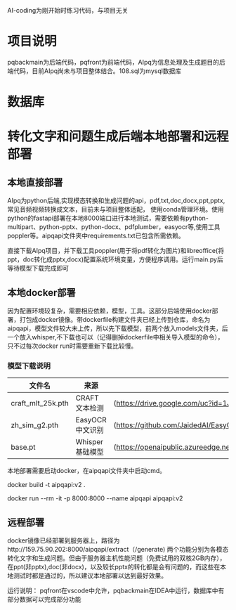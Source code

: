 AI-coding为刚开始时练习代码，与项目无关
# 项目说明
pqbackmain为后端代码，pqfront为前端代码，AIpq为信息处理及生成题目的后端代码，目前AIpq尚未与项目整体结合。108.sql为mysql数据库

# 数据库

# 转化文字和问题生成后端本地部署和远程部署

## 本地直接部署
AIpq为python后端,实现模态转换和生成问题的api，pdf,txt,doc,docx,ppt,pptx,常见音频视频转换成文本，目前未与项目整体适配，
使用conda管理环境。使用python的fastapi部署在本地8000端口进行本地测试，需要依赖有python-multipart、python-pptx、python-docx、pdfplumber，easyocr等,使用工具poppler等。aipqapi文件夹中requirements.txt已包含所需依赖。

直接下载AIpq项目，并下载工具poppler(用于将pdf转化为图片)和libreoffice(将ppt，doc转化成pptx,docx)配置系统环境变量，方便程序调用。运行main.py后等待模型下载完成即可

## 本地docker部署
因为配置环境较复杂，需要相应依赖，模型，工具。这部分后端使用docker部署，打包成docker镜像。带dockerfile构建文件夹已经上传到仓库，命名为aipqapi，模型文件较大未上传，所以先下载模型，前两个放入models文件夹，后一个放入whisper,不下载也可以（记得删掉dockerfile中相关导入模型的命令），只不过每次docker run时需要重新下载比较慢。


### 模型下载说明
| 文件名             | 来源            | 下载地址                                                                                     |
|-------------------|-----------------|--------------------------------------------------------------------------------------------- |
| craft_mlt_25k.pth | CRAFT 文本检测   | (https://drive.google.com/uc?id=1Jk4eGD7crsqCCg9C9VjCLkMN3ze8kutZ)             |
| zh_sim_g2.pth     | EasyOCR 中文识别 | (https://github.com/JaidedAI/EasyOCR/releases/download/v1.3/zh_sim_g2.pth)   | 
| base.pt           | Whisper 基础模型 | (https://openaipublic.azureedge.net/main/whisper/models/ed3a0b6b1c0edf879ad9b11b1af5a0e6ab5db9205f891f668f8b0e6c6326e34e/base.pt) |                        

本地部署需要启动docker，在aipqapi文件夹中启动cmd。

docker build -t aipqapi:v2 .

docker run --rm -it -p 8000:8000 --name aipqapi aipqapi:v2

## 远程部署
docker镜像已经部署到服务器上，路径为http://159.75.90.202:8000/aipqapi/extract（/generate)
两个功能分别为各模态转化文字和生成问题。但由于服务器主机性能问题（免费试用的双核2GB内存），在ppt(非pptx),doc(非docx)，以及较长pptx的转化都是会有问题的，而这些在本地测试时都是通过的，所以建议本地部署以达到最好效果。

运行说明：
pqfront在vscode中允许，pqbackmain在IDEA中运行，数据库中有部分数据可以完成部分功能


